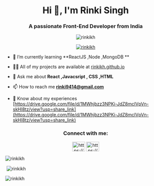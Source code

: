<h1 align="center">Hi 👋, I'm Rinki Singh</h1>
<h3 align="center">A passionate Front-End Developer from India</h3>

<p align="center"> <img src="https://komarev.com/ghpvc/?username=rinkikh&label=Profile%20views&color=0e75b6&style=flat" alt="rinkikh" /> </p>

<p align="center"> <a href="https://github.com/ryo-ma/github-profile-trophy"><img src="https://github-profile-trophy.vercel.app/?username=rinkikh" alt="rinkikh" /></a> </p>

- 🌱 I’m currently learning **ReactJS ,Node ,MongoDB **

- 👨‍💻 All of my projects are available at [rinkikh.github.io](rinkikh.github.io)

- 💬 Ask me about **React ,Javacsript , CSS ,HTML**

- 📫 How to reach me **rinki9414@gmail.com**

- 📄 Know about my experiences [https://drive.google.com/file/d/1MWhjbzz3NPKi-JdZ8mclVpVn-skHl8tz/view?usp=share_link](https://drive.google.com/file/d/1MWhjbzz3NPKi-JdZ8mclVpVn-skHl8tz/view?usp=share_link)

<h3 align="center">Connect with me:</h3>
<p align="center">
<a href="https://www.linkedin.com/in/rinki-singh-a01bb8257" target="blank"><img align="center" src="https://raw.githubusercontent.com/rahuldkjain/github-profile-readme-generator/master/src/images/icons/Social/linked-in-alt.svg" alt="https://www.linkedin.com/in/rinki-singh-a01bb8257" height="30" width="40" /></a>
<a href="https://www.hackerrank.com/https://www.hackerrank.com/rinki9414" target="blank"><img align="center" src="https://raw.githubusercontent.com/rahuldkjain/github-profile-readme-generator/master/src/images/icons/Social/hackerrank.svg" alt="https://www.hackerrank.com/rinki9414" height="30" width="40" /></a>
</p>


<p><img align="center" src="https://github-readme-stats.vercel.app/api/top-langs?username=rinkikh&show_icons=true&locale=en&layout=compact" alt="rinkikh" /></p>

<p>&nbsp;<img align="center" src="https://github-readme-stats.vercel.app/api?username=rinkikh&show_icons=true&locale=en" alt="rinkikh" /></p>

<p><img align="center" src="https://github-readme-streak-stats.herokuapp.com/?user=rinkikh&" alt="rinkikh" /></p>
